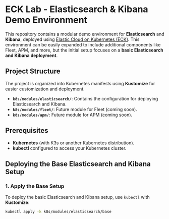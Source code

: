 # ECK Lab - Elasticsearch & Kibana Demo Environment

This repository contains a modular demo environment for **Elasticsearch** and **Kibana**, deployed using [Elastic Cloud on Kubernetes (ECK)](https://www.elastic.co/guide/en/cloud-on-k8s/current/index.html). This environment can be easily expanded to include additional components like Fleet, APM, and more, but the initial setup focuses on a **basic Elasticsearch and Kibana deployment**.

## Project Structure

The project is organized into Kubernetes manifests using **Kustomize** for easier customization and deployment. 

- **`k8s/modules/elasticsearch/`**: Contains the configuration for deploying Elasticsearch and Kibana.
- **`k8s/modules/fleet/`**: Future module for Fleet (coming soon).
- **`k8s/modules/apm/`**: Future module for APM (coming soon).

## Prerequisites

- **Kubernetes** (with K3s or another Kubernetes distribution).
- **kubectl** configured to access your Kubernetes cluster.

## Deploying the Base Elasticsearch and Kibana Setup

### 1. Apply the Base Setup

To deploy the basic Elasticsearch and Kibana setup, use `kubectl` with **Kustomize**:

```bash
kubectl apply -k k8s/modules/elasticsearch/base

